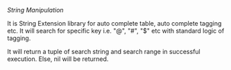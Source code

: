 *String Manipulation*

It is String Extension library for auto complete table, auto complete tagging etc. It will search for specific key i.e. "@", "#", "$" etc with standard logic of tagging. 

It will return a tuple of search string and search range in successful execution. Else, nil will be returned. 
